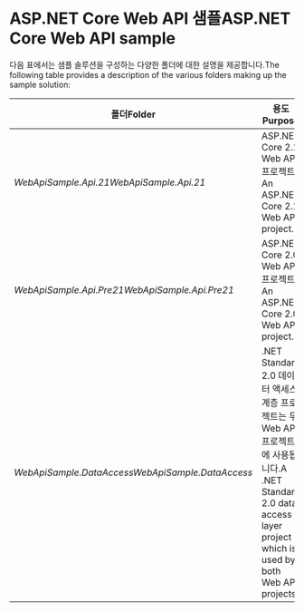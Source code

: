# <a name="aspnet-core-web-api-sample"></a><span data-ttu-id="0aae1-101">ASP.NET Core Web API 샘플</span><span class="sxs-lookup"><span data-stu-id="0aae1-101">ASP.NET Core Web API sample</span></span>

<span data-ttu-id="0aae1-102">다음 표에서는 샘플 솔루션을 구성하는 다양한 폴더에 대한 설명을 제공합니다.</span><span class="sxs-lookup"><span data-stu-id="0aae1-102">The following table provides a description of the various folders making up the sample solution:</span></span>

|              <span data-ttu-id="0aae1-103">폴더</span><span class="sxs-lookup"><span data-stu-id="0aae1-103">Folder</span></span>              |                                        <span data-ttu-id="0aae1-104">용도</span><span class="sxs-lookup"><span data-stu-id="0aae1-104">Purpose</span></span>                                        |
|----------------------------------|---------------------------------------------------------------------------------------|
|   <span data-ttu-id="0aae1-105">*WebApiSample.Api.21*</span><span class="sxs-lookup"><span data-stu-id="0aae1-105">*WebApiSample.Api.21*</span></span>   |                         <span data-ttu-id="0aae1-106">ASP.NET Core 2.1 Web API 프로젝트</span><span class="sxs-lookup"><span data-stu-id="0aae1-106">An ASP.NET Core 2.1 Web API project.</span></span>                          |
| <span data-ttu-id="0aae1-107">*WebApiSample.Api.Pre21*</span><span class="sxs-lookup"><span data-stu-id="0aae1-107">*WebApiSample.Api.Pre21*</span></span>  |                         <span data-ttu-id="0aae1-108">ASP.NET Core 2.0 Web API 프로젝트</span><span class="sxs-lookup"><span data-stu-id="0aae1-108">An ASP.NET Core 2.0 Web API project.</span></span>                          |
| <span data-ttu-id="0aae1-109">*WebApiSample.DataAccess*</span><span class="sxs-lookup"><span data-stu-id="0aae1-109">*WebApiSample.DataAccess*</span></span> | <span data-ttu-id="0aae1-110">.NET Standard 2.0 데이터 액세스 계층 프로젝트는 두 Web API 프로젝트에 사용됩니다.</span><span class="sxs-lookup"><span data-stu-id="0aae1-110">A .NET Standard 2.0 data access layer project which is used by both Web API projects.</span></span> |

